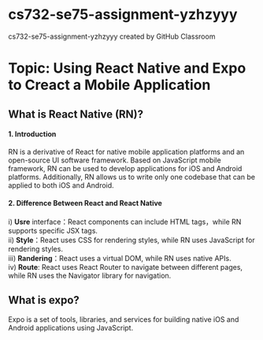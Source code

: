 # cs732-se75-assignment-yzhzyyy
cs732-se75-assignment-yzhzyyy created by GitHub Classroom

# Topic: Using React Native and Expo to Creact a Mobile Application <br>

## What is React Native (RN)? <br>

#### 1. Introduction <br>
  RN is a derivative of React for native mobile application platforms and an open-source UI software framework. Based on JavaScript mobile framework, RN can be used to develop applications for iOS and Android platforms. Additionally, RN allows us to write only one codebase that can be applied to both iOS and Android.<br>

#### 2. Difference Between React and React Native <br>

i) **Usre** interface：React components can include HTML tags，while RN supports specific JSX tags.<br>
ii) **Style**：React uses CSS for rendering styles, while RN uses JavaScript for rendering styles.<br>
iii) **Randering**：React uses a virtual DOM, while RN uses native APIs.<br>
iv) **Route**: React uses React Router to navigate between different pages, while RN uses the Navigator library for navigation.<br>

## What is expo? <br>
  Expo is a set of tools, libraries, and services for building native iOS and Android applications using JavaScript.<br>
<br>

